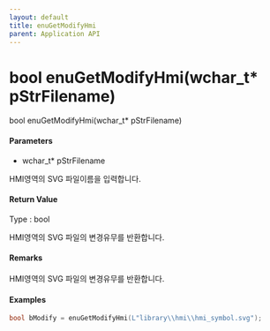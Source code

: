 ```yaml
---
layout: default
title: enuGetModifyHmi
parent: Application API
---
```

# bool enuGetModifyHmi\(wchar\_t\* pStrFilename\)

bool enuGetModifyHmi\(wchar\_t\* pStrFilename\)

#### Parameters

* wchar\_t\* pStrFilename

HMI영역의 SVG 파일이름을 입력합니다.

#### Return Value

Type : bool

HMI영역의 SVG 파일의 변경유무를 반환합니다.

#### Remarks

HMI영역의 SVG 파일의 변경유무를 반환합니다.

#### Examples

```cpp
bool bModify = enuGetModifyHmi(L"library\\hmi\\hmi_symbol.svg");
```



